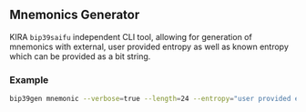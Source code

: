 ## Mnemonics Generator

KIRA `bip39saifu` independent CLI tool, allowing for generation of mnemonics with external, user provided entropy as well as known entropy which can be provided as a bit string.

### Example

```bash
bip39gen mnemonic --verbose=true --length=24 --entropy="user provided extra entropy"
```